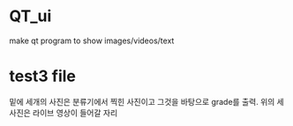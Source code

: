# QT_ui
make qt program to show images/videos/text

# test3 file
밑에 세개의 사진은 분류기에서 찍힌 사진이고 그것을 바탕으로 grade를 출력.
위의 세 사진은 라이브 영상이 들어갈 자리

